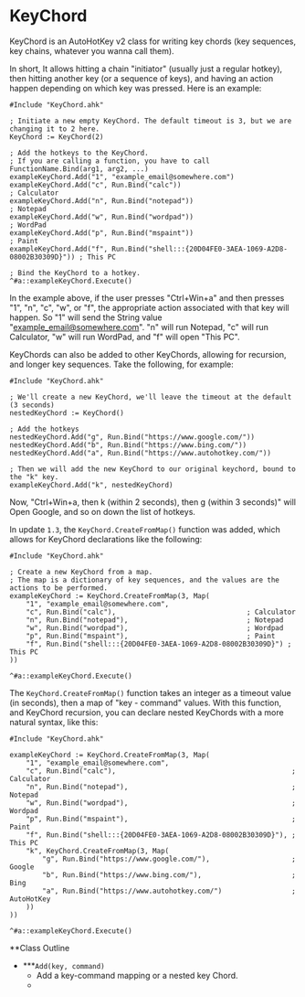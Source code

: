 # KeyChord

KeyChord is an AutoHotKey v2 class for writing key chords (key sequences, key chains, whatever you wanna call them).

In short, It allows hitting a chain "initiator" (usually just a regular hotkey), then hitting another key
(or a sequence of keys), and having an action happen depending on which key was pressed. Here is an example:
```
#Include "KeyChord.ahk"

; Initiate a new empty KeyChord. The default timeout is 3, but we are changing it to 2 here.
KeyChord := KeyChord(2)

; Add the hotkeys to the KeyChord.
; If you are calling a function, you have to call FunctionName.Bind(arg1, arg2, ...)
exampleKeyChord.Add("1", "example_email@somewhere.com")
exampleKeyChord.Add("c", Run.Bind("calc"))                                           ; Calculator
exampleKeyChord.Add("n", Run.Bind("notepad"))                                        ; Notepad
exampleKeyChord.Add("w", Run.Bind("wordpad"))                                        ; WordPad
exampleKeyChord.Add("p", Run.Bind("mspaint"))                                        ; Paint
exampleKeyChord.Add("f", Run.Bind("shell:::{20D04FE0-3AEA-1069-A2D8-08002B30309D}")) ; This PC

; Bind the KeyChord to a hotkey.
^#a::exampleKeyChord.Execute()
```
In the example above, if the user presses "Ctrl+Win+a" and then presses "1", "n", "c", "w", or "f", the appropriate
action associated with that key will happen. So "1" will send the String value "example_email@somewhere.com". "n" will
run Notepad, "c" will run Calculator, "w" will run WordPad, and "f" will open "This PC".

KeyChords can also be added to other KeyChords, allowing for recursion, and longer key sequences. Take the following, for example:
```
#Include "KeyChord.ahk"

; We'll create a new KeyChord, we'll leave the timeout at the default (3 seconds)
nestedKeyChord := KeyChord()

; Add the hotkeys
nestedKeyChord.Add("g", Run.Bind("https://www.google.com/"))
nestedKeyChord.Add("b", Run.Bind("https://www.bing.com/"))
nestedKeyChord.Add("a", Run.Bind("https://www.autohotkey.com/"))

; Then we will add the new KeyChord to our original keychord, bound to the "k" key.
exampleKeyChord.Add("k", nestedKeyChord)
```
Now, "Ctrl+Win+a, then k (within 2 seconds), then g (within 3 seconds)" will Open Google, and so on down the list of hotkeys.

In update `1.3`, the `KeyChord.CreateFromMap()` function was added, which allows for KeyChord declarations like the following:
```
#Include "KeyChord.ahk"

; Create a new KeyChord from a map.
; The map is a dictionary of key sequences, and the values are the actions to be performed.
exampleKeyChord := KeyChord.CreateFromMap(3, Map(
    "1", "example_email@somewhere.com",
    "c", Run.Bind("calc"),                                ; Calculator
    "n", Run.Bind("notepad"),                             ; Notepad
    "w", Run.Bind("wordpad"),                             ; Wordpad
    "p", Run.Bind("mspaint"),                             ; Paint
    "f", Run.Bind("shell:::{20D04FE0-3AEA-1069-A2D8-08002B30309D}") ; This PC
))

^#a::exampleKeyChord.Execute()
```

The `KeyChord.CreateFromMap()` function takes an integer as a timeout value (in seconds), then a map of "key - command" values.
With this function, and KeyChord recursion, you can declare nested KeyChords with a more natural syntax, like this:
```
#Include "KeyChord.ahk"

exampleKeyChord := KeyChord.CreateFromMap(3, Map(
    "1", "example_email@somewhere.com",
    "c", Run.Bind("calc"),                                           ; Calculator
    "n", Run.Bind("notepad"),                                        ; Notepad
    "w", Run.Bind("wordpad"),                                        ; Wordpad
    "p", Run.Bind("mspaint"),                                        ; Paint
    "f", Run.Bind("shell:::{20D04FE0-3AEA-1069-A2D8-08002B30309D}"), ; This PC
    "k", KeyChord.CreateFromMap(3, Map(
        "g", Run.Bind("https://www.google.com/"),                    ; Google
        "b", Run.Bind("https://www.bing.com/"),                      ; Bing
        "a", Run.Bind("https://www.autohotkey.com/")                 ; AutoHotKey
    ))
))

^#a::exampleKeyChord.Execute()
```

**Class Outline
- ***`Add(key, command)`
  - Add a key-command mapping or a nested key Chord.
  - 